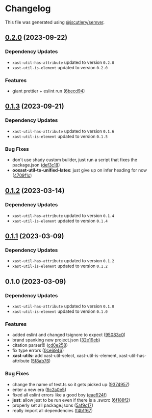 # Changelog

This file was generated using [@jscutlery/semver](https://github.com/jscutlery/semver).

## [0.2.0](https://github.com/TrialAndErrorOrg/parsers/compare/xast-util-select-0.1.3...xast-util-select-0.2.0) (2023-09-22)

### Dependency Updates

* `xast-util-has-attribute` updated to version `0.2.0`
* `xast-util-is-element` updated to version `0.2.0`

### Features

* giant prettier + eslint run ([6becd94](https://github.com/TrialAndErrorOrg/parsers/commit/6becd9492006b9a7f7f91b60db440bb31d9140c8))

## [0.1.3](https://github.com/TrialAndErrorOrg/parsers/compare/xast-util-select-0.1.2...xast-util-select-0.1.3) (2023-09-21)

### Dependency Updates

- `xast-util-has-attribute` updated to version `0.1.6`
- `xast-util-is-element` updated to version `0.1.5`

### Bug Fixes

- don't use shady custom builder, just run a script that fixes the package.json ([def3c18](https://github.com/TrialAndErrorOrg/parsers/commit/def3c1844ae0a0d547de2b0a01689a302b58ab61))
- **ooxast-util-to-unified-latex:** just give up on infer heading for now ([4709f1c](https://github.com/TrialAndErrorOrg/parsers/commit/4709f1cbe5fe8bb3e6fbc3ade8f5c92c8c71afb1))

## [0.1.2](https://github.com/TrialAndErrorOrg/parsers/compare/xast-util-select-0.1.1...xast-util-select-0.1.2) (2023-03-14)

### Dependency Updates

- `xast-util-has-attribute` updated to version `0.1.4`
- `xast-util-is-element` updated to version `0.1.4`

## [0.1.1](https://github.com/TrialAndErrorOrg/parsers/compare/xast-util-select-0.1.0...xast-util-select-0.1.1) (2023-03-09)

### Dependency Updates

- `xast-util-has-attribute` updated to version `0.1.2`
- `xast-util-is-element` updated to version `0.1.2`

## 0.1.0 (2023-03-09)

### Dependency Updates

- `xast-util-has-attribute` updated to version `0.1.0`
- `xast-util-is-element` updated to version `0.1.0`

### Features

- added eslint and changed tsignore to expect ([95083c0](https://github.com/TrialAndErrorOrg/parsers/commit/95083c07fc19aeb3a4dc2fa0ecbb2597a86c11fa))
- brand spanking new project.json ([32e19eb](https://github.com/TrialAndErrorOrg/parsers/commit/32e19ebf3f71c80336f637297d8f4db274d098bf))
- citation parser!!! ([cd0e258](https://github.com/TrialAndErrorOrg/parsers/commit/cd0e2586e3d180ccaa30c694a2dbc064a7f8466b))
- fix type errors ([0ce6946](https://github.com/TrialAndErrorOrg/parsers/commit/0ce6946f228d735dfea5177a941fa23dca474405))
- **xast-utils:** add xast-util-select, xast-util-is-element, xast-util-has-attribute ([5f8ab76](https://github.com/TrialAndErrorOrg/parsers/commit/5f8ab764a09da5debb4200ac3a996ced2ca2bbf4))

### Bug Fixes

- change the name of test.ts so it gets picked up ([9374957](https://github.com/TrialAndErrorOrg/parsers/commit/93749570b8306e0b7f5ea75648fab5a0f254cd85))
- enter a new era ([9c2a0e5](https://github.com/TrialAndErrorOrg/parsers/commit/9c2a0e505472c43d384f3cc78543ad90877b7c3d))
- fixed all eslint errors like a good boy ([eae924f](https://github.com/TrialAndErrorOrg/parsers/commit/eae924fdc4e9741cc455696daf63754eb5a2481b))
- **jest:** allow jest to be run even if there is a .swcrc ([6f188f2](https://github.com/TrialAndErrorOrg/parsers/commit/6f188f2a06922ee00d9367b29e666894e48c6c1e))
- properly set all package.jsons ([5af9c17](https://github.com/TrialAndErrorOrg/parsers/commit/5af9c177be9910511844c481ca59cfcc7bd9b0f6))
- really import all dependencies ([f4b1f67](https://github.com/TrialAndErrorOrg/parsers/commit/f4b1f676ecc74ad086223f1f0da0189f346a76ba))
